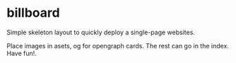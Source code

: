 # billboard
Simple skeleton layout to quickly deploy a single-page websites.

Place images in asets, og for opengraph cards. The rest can go in the index. Have fun!.